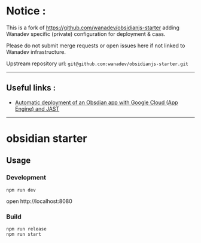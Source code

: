 # Notice :

This is a fork of https://github.com/wanadev/obsidianjs-starter adding Wanadev
specific (private) configuration for deployment & caas.

Please do not submit merge requests or open issues here if not linked to Wanadev
infrastructure.

Upstream repository url: `git@github.com:wanadev/obsidianjs-starter.git`

---

## Useful links :

* [Automatic deployment of an Obsdian app with Google Cloud (App Engine) and JAST](https://git.wanadev.org/obsidian/starter/wikis/D%C3%A9ploiement-Google-Cloud)

---

# obsidian starter

## Usage

### Development

```
npm run dev
```
open http://localhost:8080

### Build

```
npm run release
npm run start
```
